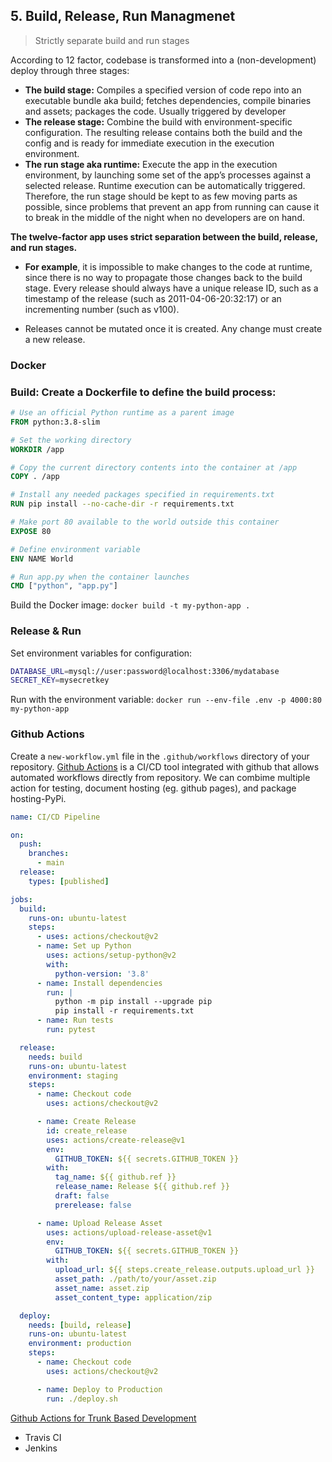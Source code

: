 ## 5. Build, Release, Run Managmenet

> Strictly separate build and run stages

According to 12 factor, codebase is transformed into a (non-development) deploy through three stages:

- **The build stage:** Compiles a specified version of code repo into an executable bundle aka build; fetches dependencies, compile binaries and assets; packages the code. Usually triggered by developer
- **The release stage:** Combine the build with environment-specific configuration. The resulting release contains both the build and the config and is ready for immediate execution in the execution environment.
- **The run stage aka runtime:** Execute the app in the execution environment, by launching some set of the app’s processes against a selected release. Runtime execution can be automatically triggered. Therefore, the run stage should be kept to as few moving parts as possible, since problems that prevent an app from running can cause it to break in the middle of the night when no developers are on hand.

**The twelve-factor app uses strict separation between the build, release, and run stages.**

- **For example**, it is impossible to make changes to the code at runtime, since there is no way to propagate those changes back to the build stage. 
Every release should always have a unique release ID, such as a timestamp of the release (such as 2011-04-06-20:32:17) or an incrementing number (such as v100). 

- Releases cannot be mutated once it is created. Any change must create a new release.

### Docker

### Build: Create a Dockerfile to define the build process:

```Dockerfile
# Use an official Python runtime as a parent image
FROM python:3.8-slim

# Set the working directory
WORKDIR /app

# Copy the current directory contents into the container at /app
COPY . /app

# Install any needed packages specified in requirements.txt
RUN pip install --no-cache-dir -r requirements.txt

# Make port 80 available to the world outside this container
EXPOSE 80

# Define environment variable
ENV NAME World

# Run app.py when the container launches
CMD ["python", "app.py"]
```

Build the Docker image: `docker build -t my-python-app .`

### Release & Run

Set environment variables for configuration:

```bash
DATABASE_URL=mysql://user:password@localhost:3306/mydatabase
SECRET_KEY=mysecretkey
```

Run with the environment variable: `docker run --env-file .env -p 4000:80 my-python-app`

### Github Actions

Create a `new-workflow.yml` file in the `.github/workflows` directory of your repository.
[Github Actions](https://docs.github.com/en/actions) is a CI/CD tool integrated with github that allows automated workflows directly from repository. We can combime multiple action for testing, document hosting (eg. github pages), and package hosting-PyPi.

```YAML
name: CI/CD Pipeline

on:
  push:
    branches:
      - main
  release:
    types: [published]

jobs:
  build:
    runs-on: ubuntu-latest
    steps:
      - uses: actions/checkout@v2
      - name: Set up Python
        uses: actions/setup-python@v2
        with:
          python-version: '3.8'
      - name: Install dependencies
        run: |
          python -m pip install --upgrade pip
          pip install -r requirements.txt
      - name: Run tests
        run: pytest

  release:
    needs: build
    runs-on: ubuntu-latest
    environment: staging
    steps:
      - name: Checkout code
        uses: actions/checkout@v2

      - name: Create Release
        id: create_release
        uses: actions/create-release@v1
        env:
          GITHUB_TOKEN: ${{ secrets.GITHUB_TOKEN }}
        with:
          tag_name: ${{ github.ref }}
          release_name: Release ${{ github.ref }}
          draft: false
          prerelease: false

      - name: Upload Release Asset
        uses: actions/upload-release-asset@v1
        env:
          GITHUB_TOKEN: ${{ secrets.GITHUB_TOKEN }}
        with:
          upload_url: ${{ steps.create_release.outputs.upload_url }}
          asset_path: ./path/to/your/asset.zip
          asset_name: asset.zip
          asset_content_type: application/zip

  deploy:
    needs: [build, release]
    runs-on: ubuntu-latest
    environment: production
    steps:
      - name: Checkout code
        uses: actions/checkout@v2

      - name: Deploy to Production
        run: ./deploy.sh
```

[Github Actions for Trunk Based Development](https://blog.jannikwempe.com/github-actions-trunk-based-development)

- Travis CI
- Jenkins
